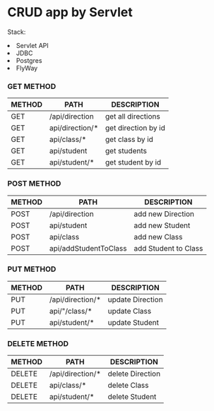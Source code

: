# CRUD app by Servlet

Stack:
<li>
Servlet API
<li>
JDBC
<li>
Postgres
<li>
FlyWay

### GET METHOD

| METHOD | PATH            | DESCRIPTION         |
|--------|-----------------|---------------------|
| GET    | /api/direction  | get all directions  |
| GET    | api/direction/* | get direction by id |
| GET    | api/class/*     | get class by id     |
| GET    | api/student     | get students        |
| GET    | api/student/*   | get student by id   |

### POST METHOD

| METHOD | PATH                  | DESCRIPTION          |
|--------|-----------------------|----------------------|
| POST   | /api/direction        | add new Direction    |
| POST   | api/student           | add new Student      |
| POST   | api/class             | add new Class        |
| POST   | api/addStudentToClass | add Student to Class |

### PUT METHOD

| METHOD | PATH             | DESCRIPTION      |
|--------|------------------|------------------|
| PUT    | /api/direction/* | update Direction |
| PUT    | api/"/class/*    | update Class     |
| PUT    | api/student/*    | update Student   |

### DELETE METHOD

| METHOD | PATH             | DESCRIPTION      |
|--------|------------------|------------------|
| DELETE | /api/direction/* | delete Direction |
| DELETE | api/class/*      | delete Class     |
| DELETE | api/student/*    | delete Student   |


 